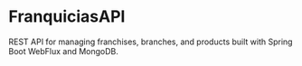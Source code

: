 # FranquiciasAPI
REST API for managing franchises, branches, and products built with Spring Boot WebFlux and MongoDB.
